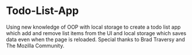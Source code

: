 # Todo-List-App
Using new knowledge of OOP with local storage to create a todo list app which add and remove list items from the UI and local storage which saves data even when the page is reloaded.
Special thanks to Brad Traversy and The Mozilla Community.
